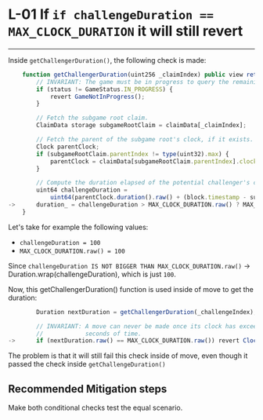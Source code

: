 # L-01 If `if challengeDuration == MAX_CLOCK_DURATION` it will still revert

-----


Inside `getChallengerDuration()`, the following check is made:
```javascript
    function getChallengerDuration(uint256 _claimIndex) public view returns (Duration duration_) {
        // INVARIANT: The game must be in progress to query the remaining time to respond to a given claim.
        if (status != GameStatus.IN_PROGRESS) {
            revert GameNotInProgress();
        }

        // Fetch the subgame root claim.
        ClaimData storage subgameRootClaim = claimData[_claimIndex];

        // Fetch the parent of the subgame root's clock, if it exists.
        Clock parentClock;
        if (subgameRootClaim.parentIndex != type(uint32).max) {
            parentClock = claimData[subgameRootClaim.parentIndex].clock;
        }

        // Compute the duration elapsed of the potential challenger's clock.
        uint64 challengeDuration =
            uint64(parentClock.duration().raw() + (block.timestamp - subgameRootClaim.clock.timestamp().raw()));
->      duration_ = challengeDuration > MAX_CLOCK_DURATION.raw() ? MAX_CLOCK_DURATION : Duration.wrap(challengeDuration);
    }
```
Let's take for example the following values:
- `challengeDuration = 100`
- `MAX_CLOCK_DURATION.raw() = 100`

Since `challengeDuration IS NOT BIGGER THAN MAX_CLOCK_DURATION.raw()` -> Duration.wrap(challengeDuration), which is just `100`.

Now, this getChallengerDuration() function is used inside of move to get the duration:
```javascript
        Duration nextDuration = getChallengerDuration(_challengeIndex);

        // INVARIANT: A move can never be made once its clock has exceeded `MAX_CLOCK_DURATION`
        //            seconds of time.
->      if (nextDuration.raw() == MAX_CLOCK_DURATION.raw()) revert ClockTimeExceeded();
```

The problem is that it will still fail this check inside of move, even though it passed the check inside `getChallengeDuration()`

## Recommended Mitigation steps
Make both conditional checks test the equal scenario.